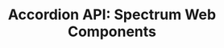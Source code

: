 ---
layout: api.njk
title: 'Accordion API: Spectrum Web Components'
displayName: Accordion
componentName: accordion
componentHeading: sp-accordion
tags:
- component-api
---